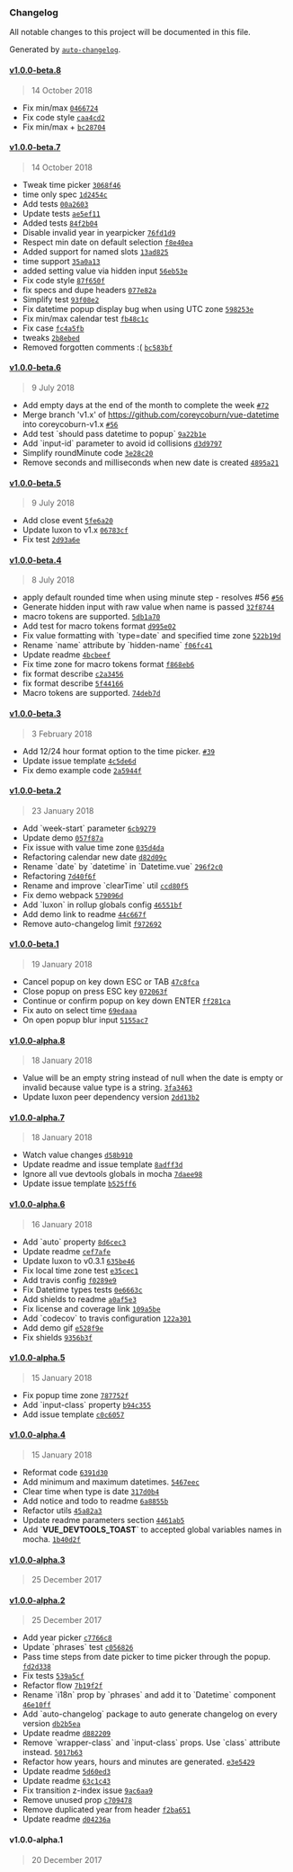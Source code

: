 ### Changelog
All notable changes to this project will be documented in this file.

Generated by [`auto-changelog`](https://github.com/CookPete/auto-changelog).

#### [v1.0.0-beta.8](https://github.com/mariomka/vue-datetime/compare/v1.0.0-beta.7...v1.0.0-beta.8)
> 14 October 2018
- Fix min/max [`0466724`](https://github.com/mariomka/vue-datetime/commit/0466724360d90083cede24c940711691d7a4fd68)
- Fix code style [`caa4cd2`](https://github.com/mariomka/vue-datetime/commit/caa4cd2d7d56a9ab2e2634cede7d14635be20d6d)
- Fix min/max + [`bc28704`](https://github.com/mariomka/vue-datetime/commit/bc28704958199177cc63864d669029a8a83d04e8)

#### [v1.0.0-beta.7](https://github.com/mariomka/vue-datetime/compare/v1.0.0-beta.6...v1.0.0-beta.7)
> 14 October 2018
- Tweak time picker [`3068f46`](https://github.com/mariomka/vue-datetime/commit/3068f46c3ab3dfb42e312b0200d26916a6429129)
- time only spec [`1d2454c`](https://github.com/mariomka/vue-datetime/commit/1d2454c553375e7c3193bfa9cfa6639c2e2feb03)
- Add tests [`00a2603`](https://github.com/mariomka/vue-datetime/commit/00a2603d9695cc1b85588618b2b6c324c5af42a6)
- Update tests [`ae5ef11`](https://github.com/mariomka/vue-datetime/commit/ae5ef118cc408c9788a6d9d3ddef35f51a7c5776)
- Added tests [`84f2b04`](https://github.com/mariomka/vue-datetime/commit/84f2b041d578b3a212f8314898f625cfcdb8ffd4)
- Disable invalid year in yearpicker [`76fd1d9`](https://github.com/mariomka/vue-datetime/commit/76fd1d99f747032b150e76a5eff67d9807a65d6a)
- Respect min date on default selection [`f8e40ea`](https://github.com/mariomka/vue-datetime/commit/f8e40ead674b7d52a6e9dc7c75b221bd27daf23f)
- Added support for named slots [`13ad825`](https://github.com/mariomka/vue-datetime/commit/13ad825dd980dfe70abc723e740ca1dde09d0552)
- time support [`35a0a13`](https://github.com/mariomka/vue-datetime/commit/35a0a1377cea97e3eeb2e5477bb25b14b244941c)
- added setting value via hidden input [`56eb53e`](https://github.com/mariomka/vue-datetime/commit/56eb53eeac48d2df579ee07f622e94af3a942985)
- Fix code style [`87f650f`](https://github.com/mariomka/vue-datetime/commit/87f650f72130d4f4c6ca2b51342a49010de2dbcd)
- fix specs and dupe headers [`077e82a`](https://github.com/mariomka/vue-datetime/commit/077e82af109755da8f204bd741c1ae9ebe385aa4)
- Simplify test [`93f08e2`](https://github.com/mariomka/vue-datetime/commit/93f08e2796a4563009dbdf32a06d730efe5d3d87)
- Fix datetime popup display bug when using UTC zone [`598253e`](https://github.com/mariomka/vue-datetime/commit/598253e48c8f7e0b8ae96a7d7fe96c102ae5cc4a)
- Fix min/max calendar test [`fb48c1c`](https://github.com/mariomka/vue-datetime/commit/fb48c1c6226d6ecabccb9974bad9aa495f5b6cd7)
- Fix case [`fc4a5fb`](https://github.com/mariomka/vue-datetime/commit/fc4a5fb76b50c6b802c92b113d763794d43261db)
- tweaks [`2b8ebed`](https://github.com/mariomka/vue-datetime/commit/2b8ebed08764ba39099212b63b4a532f2785acd6)
- Removed forgotten comments :( [`bc583bf`](https://github.com/mariomka/vue-datetime/commit/bc583bf2556feac6f8e0da80ab73f1ba4bc95b07)

#### [v1.0.0-beta.6](https://github.com/mariomka/vue-datetime/compare/v1.0.0-beta.5...v1.0.0-beta.6)
> 9 July 2018
- Add empty days at the end of the month to complete the week [`#72`](https://github.com/mariomka/vue-datetime/pull/72)
- Merge branch &#x27;v1.x&#x27; of https://github.com/coreycoburn/vue-datetime into coreycoburn-v1.x [`#56`](https://github.com/mariomka/vue-datetime/issues/56)
- Add test &#x60;should pass datetime to popup&#x60; [`9a22b1e`](https://github.com/mariomka/vue-datetime/commit/9a22b1e4c18175d24ea9961994a877bbd9e1dafb)
- Add &#x60;input-id&#x60; parameter to avoid id collisions [`d3d9797`](https://github.com/mariomka/vue-datetime/commit/d3d979771b5d51b5c0f961a758bb7eef04597107)
- Simplify roundMinute code [`3e28c20`](https://github.com/mariomka/vue-datetime/commit/3e28c2064d1cbe01dbc5ee1986bdacf4eebac6ed)
- Remove seconds and milliseconds when new date is created [`4895a21`](https://github.com/mariomka/vue-datetime/commit/4895a2189717aa526a33c0b99d7d779a4212e8ff)

#### [v1.0.0-beta.5](https://github.com/mariomka/vue-datetime/compare/v1.0.0-beta.4...v1.0.0-beta.5)
> 9 July 2018
- Add close event [`5fe6a20`](https://github.com/mariomka/vue-datetime/commit/5fe6a20f31d5c29190e0c4ef998a9e50f0d2e7b6)
- Update luxon to v1.x [`06783cf`](https://github.com/mariomka/vue-datetime/commit/06783cf1716d3eda92c820f0da4d880389199aa7)
- Fix test [`2d93a6e`](https://github.com/mariomka/vue-datetime/commit/2d93a6e129847b652c20557e2950a539f1a37f6b)

#### [v1.0.0-beta.4](https://github.com/mariomka/vue-datetime/compare/v1.0.0-beta.3...v1.0.0-beta.4)
> 8 July 2018
- apply default rounded time when using minute step - resolves #56 [`#56`](https://github.com/mariomka/vue-datetime/issues/56)
- Generate hidden input with raw value when name is passed [`32f8744`](https://github.com/mariomka/vue-datetime/commit/32f87444285396152f04fc2cc4b10dce31c437a3)
- macro tokens are supported. [`5db1a70`](https://github.com/mariomka/vue-datetime/commit/5db1a70b532476e1481123a792bf3dd4ffd39844)
- Add test for macro tokens format [`d995e02`](https://github.com/mariomka/vue-datetime/commit/d995e02a9a9c86915a25ed83993f286b3fdc1a1c)
- Fix value formatting with &#x60;type&#x3D;date&#x60; and specified time zone [`522b19d`](https://github.com/mariomka/vue-datetime/commit/522b19d5c3780b26a1158dd794c249eb51a75dd8)
- Rename &#x60;name&#x60; attribute by &#x60;hidden-name&#x60; [`f06fc41`](https://github.com/mariomka/vue-datetime/commit/f06fc41ff4b4377793f6541c9ca0af63e2359e91)
- Update readme [`4bcbeef`](https://github.com/mariomka/vue-datetime/commit/4bcbeef72201ea899903ec4eb9d59ec75d0bad1b)
- Fix time zone for macro tokens format [`f868eb6`](https://github.com/mariomka/vue-datetime/commit/f868eb636472bdf059d832b95cf71dc7a9559f66)
- fix format describe [`c2a3456`](https://github.com/mariomka/vue-datetime/commit/c2a34563d7b8b3015dd4437d5f76d1473f87ee89)
- fix format describe [`5f44166`](https://github.com/mariomka/vue-datetime/commit/5f441666159a1c98cf65b59ec1fe749e14af173c)
- Macro tokens are supported. [`74deb7d`](https://github.com/mariomka/vue-datetime/commit/74deb7dc264ff7342e6595ebc1d02159208d8b72)

#### [v1.0.0-beta.3](https://github.com/mariomka/vue-datetime/compare/v1.0.0-beta.2...v1.0.0-beta.3)
> 3 February 2018
- Add 12/24 hour format option to the time picker. [`#39`](https://github.com/mariomka/vue-datetime/pull/39)
- Update issue template [`4c5de6d`](https://github.com/mariomka/vue-datetime/commit/4c5de6d79a8d56f9ee41fef5001035bcf7ce446e)
- Fix demo example code [`2a5944f`](https://github.com/mariomka/vue-datetime/commit/2a5944f4fd1f0393147367ef9e80477529e7d2bd)

#### [v1.0.0-beta.2](https://github.com/mariomka/vue-datetime/compare/v1.0.0-beta.1...v1.0.0-beta.2)
> 23 January 2018
- Add &#x60;week-start&#x60; parameter [`6cb9279`](https://github.com/mariomka/vue-datetime/commit/6cb92797ec9140b02adb5566bdd9dfd5b4869b0c)
- Update demo [`057f87a`](https://github.com/mariomka/vue-datetime/commit/057f87a13d66890df4cc967134f193147acd53ea)
- Fix issue with value time zone [`035d4da`](https://github.com/mariomka/vue-datetime/commit/035d4daeb7d6bd8d051f97458c68707941c9870b)
- Refactoring calendar new date [`d82d09c`](https://github.com/mariomka/vue-datetime/commit/d82d09c82cabb90dda2d7fc876f106edc8c2af5f)
- Rename &#x60;date&#x60; by &#x60;datetime&#x60; in &#x60;Datetime.vue&#x60; [`296f2c0`](https://github.com/mariomka/vue-datetime/commit/296f2c01b92e14dd628e5d667963cd79d1f63705)
- Refactoring [`7d40f6f`](https://github.com/mariomka/vue-datetime/commit/7d40f6fd4d55e1b37b9fa2f4332b758b464f93f5)
- Rename and improve &#x60;clearTime&#x60; util [`ccd80f5`](https://github.com/mariomka/vue-datetime/commit/ccd80f5ed1f7453993fc11e441b941c13d3c312d)
- Fix demo webpack [`579096d`](https://github.com/mariomka/vue-datetime/commit/579096ddb528e6a7db4c2ad157a13995f5c9a775)
- Add &#x60;luxon&#x60; in rollup globals config [`46551bf`](https://github.com/mariomka/vue-datetime/commit/46551bfb6680605c24f9731896224977af378801)
- Add demo link to readme [`44c667f`](https://github.com/mariomka/vue-datetime/commit/44c667fcd9ee5927581f886902ae438488567296)
- Remove auto-changelog limit [`f972692`](https://github.com/mariomka/vue-datetime/commit/f9726929820e3666a9d968c080277c0e0673c0a1)

#### [v1.0.0-beta.1](https://github.com/mariomka/vue-datetime/compare/v1.0.0-alpha.8...v1.0.0-beta.1)
> 19 January 2018
- Cancel popup on key down ESC or TAB [`47c8fca`](https://github.com/mariomka/vue-datetime/commit/47c8fcaf21bf53779f6549bf955ba27baddefd0a)
- Close popup on press ESC key [`072063f`](https://github.com/mariomka/vue-datetime/commit/072063fbab008a1d9c0081b5418a385b40de3623)
- Continue or confirm popup on key down ENTER [`ff281ca`](https://github.com/mariomka/vue-datetime/commit/ff281cab340bc34e2bd7098f72a3ac9ef912aace)
- Fix auto on select time [`69edaaa`](https://github.com/mariomka/vue-datetime/commit/69edaaa3403a664779c026b72a7b1beec06e115c)
- On open popup blur input [`5155ac7`](https://github.com/mariomka/vue-datetime/commit/5155ac7651922bab7a245886df1cafc81d4d1f3a)

#### [v1.0.0-alpha.8](https://github.com/mariomka/vue-datetime/compare/v1.0.0-alpha.7...v1.0.0-alpha.8)
> 18 January 2018
- Value will be an empty string instead of null when the date is empty or invalid because value type is a string. [`3fa3463`](https://github.com/mariomka/vue-datetime/commit/3fa346337cc6266b532c4373142429431fe9972e)
- Update luxon peer dependency version [`2dd13b2`](https://github.com/mariomka/vue-datetime/commit/2dd13b2f8f445c1994d1e4afddedb31006c4417b)

#### [v1.0.0-alpha.7](https://github.com/mariomka/vue-datetime/compare/v1.0.0-alpha.6...v1.0.0-alpha.7)
> 18 January 2018
- Watch value changes [`d58b910`](https://github.com/mariomka/vue-datetime/commit/d58b9109197fcef0334c783130df002760270bd7)
- Update readme and issue template [`8adff3d`](https://github.com/mariomka/vue-datetime/commit/8adff3df24f009048ae0d8beb07b78ef14d1a5f2)
- Ignore all vue devtools globals in mocha [`7daee98`](https://github.com/mariomka/vue-datetime/commit/7daee98d505f683ae7d8cd31035676ab5b03097b)
- Update issue template [`b525ff6`](https://github.com/mariomka/vue-datetime/commit/b525ff62f2ae855eb4a9e5ccda96972821b06b59)

#### [v1.0.0-alpha.6](https://github.com/mariomka/vue-datetime/compare/v1.0.0-alpha.5...v1.0.0-alpha.6)
> 16 January 2018
- Add &#x60;auto&#x60; property [`8d6cec3`](https://github.com/mariomka/vue-datetime/commit/8d6cec3a45e8ce26e7eb0a5ffef7a410167b3809)
- Update readme [`cef7afe`](https://github.com/mariomka/vue-datetime/commit/cef7afe4a4ef7db80209bf48f5dff4bfddbc8254)
- Update luxon to v0.3.1 [`635be46`](https://github.com/mariomka/vue-datetime/commit/635be467a24f760a76e46414660d306f328ea671)
- Fix local time zone test [`e35cec1`](https://github.com/mariomka/vue-datetime/commit/e35cec180762fd15adf359a31eb47eac07a13970)
- Add travis config [`f0289e9`](https://github.com/mariomka/vue-datetime/commit/f0289e96278ddfa2997be8f2bd7812a6784b77f5)
- Fix Datetime types tests [`0e6663c`](https://github.com/mariomka/vue-datetime/commit/0e6663c07c9b40e21646e32dee16982a9a8cd8d5)
- Add shields to readme [`a0af5e3`](https://github.com/mariomka/vue-datetime/commit/a0af5e3ebe242c217bd35b313f3af0839ddd7444)
- Fix license and coverage link [`109a5be`](https://github.com/mariomka/vue-datetime/commit/109a5be52020d7d49dd376bd6a6b36af53470d9e)
- Add &#x60;codecov&#x60; to travis configuration [`122a301`](https://github.com/mariomka/vue-datetime/commit/122a3010b86cfec4b9abd243b40297c63e229dfd)
- Add demo gif [`e528f9e`](https://github.com/mariomka/vue-datetime/commit/e528f9e3f9c90a0627326cec293e63fa78e01b16)
- Fix shields [`9356b3f`](https://github.com/mariomka/vue-datetime/commit/9356b3f1b29f14310dd739d12fa9bf181b0339af)

#### [v1.0.0-alpha.5](https://github.com/mariomka/vue-datetime/compare/v1.0.0-alpha.4...v1.0.0-alpha.5)
> 15 January 2018
- Fix popup time zone [`787752f`](https://github.com/mariomka/vue-datetime/commit/787752f1f48f5a52a55e6440ed86a844d0a49870)
- Add &#x60;input-class&#x60; property [`b94c355`](https://github.com/mariomka/vue-datetime/commit/b94c3554731b2323a4b3050b873737a02773b71b)
- Add issue template [`c0c6057`](https://github.com/mariomka/vue-datetime/commit/c0c605734295413c5135d194f8dd3eb8c1985168)

#### [v1.0.0-alpha.4](https://github.com/mariomka/vue-datetime/compare/v1.0.0-alpha.3...v1.0.0-alpha.4)
> 15 January 2018
- Reformat code [`6391d30`](https://github.com/mariomka/vue-datetime/commit/6391d30f3d778bd55d9e72fd4ad89c60190a8660)
- Add minimum and maximum datetimes. [`5467eec`](https://github.com/mariomka/vue-datetime/commit/5467eec5125b8f3eea605bca3fc57fafb9d473e2)
- Clear time when type is date [`317d0b4`](https://github.com/mariomka/vue-datetime/commit/317d0b4f2b1a3f53daa35fcc1f1589ed80c89f7d)
- Add notice and todo to readme [`6a8855b`](https://github.com/mariomka/vue-datetime/commit/6a8855b0a970972b0992c8e840efcb13637f2ca8)
- Refactor utils [`45a82a3`](https://github.com/mariomka/vue-datetime/commit/45a82a3db8cdb61cd89aa354e1cfd8cc1d899851)
- Update readme parameters section [`4461ab5`](https://github.com/mariomka/vue-datetime/commit/4461ab5340d69b4c959fa4b7007659ef7e0f81e3)
- Add &#x60;__VUE_DEVTOOLS_TOAST__&#x60; to accepted global variables names in mocha. [`1b40d2f`](https://github.com/mariomka/vue-datetime/commit/1b40d2f0f515c65ee5bc49e6ab9c676ea35a7d96)

#### [v1.0.0-alpha.3](https://github.com/mariomka/vue-datetime/compare/v1.0.0-alpha.2...v1.0.0-alpha.3)
> 25 December 2017

#### [v1.0.0-alpha.2](https://github.com/mariomka/vue-datetime/compare/v1.0.0-alpha.1...v1.0.0-alpha.2)
> 25 December 2017
- Add year picker [`c7766c8`](https://github.com/mariomka/vue-datetime/commit/c7766c837bb54ccadbfa6007a7891c7ddea6426d)
- Update &#x60;phrases&#x60; test [`c056826`](https://github.com/mariomka/vue-datetime/commit/c056826b5876f5355d02830600b5670b68628614)
- Pass time steps from date picker to time picker through the popup. [`fd2d338`](https://github.com/mariomka/vue-datetime/commit/fd2d338a731bb3a659fb5ed754b4f87c053d9b7d)
- Fix tests [`539a5cf`](https://github.com/mariomka/vue-datetime/commit/539a5cfc094b0c980e3d40844d2f5a8f6c7c1f0f)
- Refactor flow [`7b19f2f`](https://github.com/mariomka/vue-datetime/commit/7b19f2ffaa2106eb81a84c54e443c9405c3ed679)
- Rename &#x60;i18n&#x60; prop by &#x60;phrases&#x60; and add it to &#x60;Datetime&#x60; component [`46e10ff`](https://github.com/mariomka/vue-datetime/commit/46e10ffff0bded97554a99836c512f8da99546a1)
- Add &#x60;auto-changelog&#x60; package to auto generate changelog on every version [`db2b5ea`](https://github.com/mariomka/vue-datetime/commit/db2b5eab7678fee07c0fa97f4084d9b3468fbac2)
- Update readme [`d882209`](https://github.com/mariomka/vue-datetime/commit/d8822092c9cd99f1748f0faf5eb0ed758ab19da1)
- Remove &#x60;wrapper-class&#x60; and &#x60;input-class&#x60; props. Use &#x60;class&#x60; attribute instead. [`5017b63`](https://github.com/mariomka/vue-datetime/commit/5017b6374486f0cd78f3b508fc495fbdc6185390)
- Refactor how years, hours and minutes are generated. [`e3e5429`](https://github.com/mariomka/vue-datetime/commit/e3e54296b0e9ef7dceed7bba4661d8b6c9f2e532)
- Update readme [`5d60ed3`](https://github.com/mariomka/vue-datetime/commit/5d60ed3bc0f937dc6e380c0dc25d8b9b4677812e)
- Update readme [`63c1c43`](https://github.com/mariomka/vue-datetime/commit/63c1c43d0d91edf8c4f437317a1fb6e06a1ec194)
- Fix transition z-index issue [`9ac6aa9`](https://github.com/mariomka/vue-datetime/commit/9ac6aa9d9b6ab23d826e913a998ae3cac466bccc)
- Remove unused prop [`c709478`](https://github.com/mariomka/vue-datetime/commit/c7094782a9b24702f2ae12f8c99441336837e746)
- Remove duplicated year from header [`f2ba651`](https://github.com/mariomka/vue-datetime/commit/f2ba651edad9392759883482f8d53d84bebe252c)
- Update readme [`d04236a`](https://github.com/mariomka/vue-datetime/commit/d04236ac20954901eb9808c07d754514d53f97f4)

#### v1.0.0-alpha.1
> 20 December 2017

